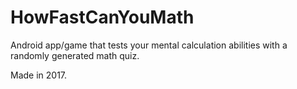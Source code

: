 # HowFastCanYouMath

Android app/game that tests your mental calculation abilities with a randomly generated math quiz. 

Made in 2017.
